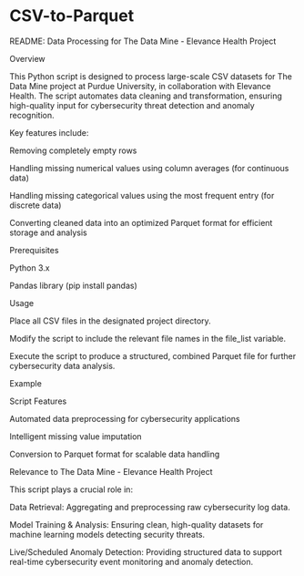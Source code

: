 # CSV-to-Parquet

README: Data Processing for The Data Mine - Elevance Health Project

Overview

This Python script is designed to process large-scale CSV datasets for The Data Mine project at Purdue University, in collaboration with Elevance Health. The script automates data cleaning and transformation, ensuring high-quality input for cybersecurity threat detection and anomaly recognition.

Key features include:

Removing completely empty rows

Handling missing numerical values using column averages (for continuous data)

Handling missing categorical values using the most frequent entry (for discrete data)

Converting cleaned data into an optimized Parquet format for efficient storage and analysis

Prerequisites

Python 3.x

Pandas library (pip install pandas)

Usage

Place all CSV files in the designated project directory.

Modify the script to include the relevant file names in the file_list variable.

Execute the script to produce a structured, combined Parquet file for further cybersecurity data analysis.

Example

Script Features

Automated data preprocessing for cybersecurity applications

Intelligent missing value imputation

Conversion to Parquet format for scalable data handling

Relevance to The Data Mine - Elevance Health Project

This script plays a crucial role in:

Data Retrieval: Aggregating and preprocessing raw cybersecurity log data.

Model Training & Analysis: Ensuring clean, high-quality datasets for machine learning models detecting security threats.

Live/Scheduled Anomaly Detection: Providing structured data to support real-time cybersecurity event monitoring and anomaly detection.
